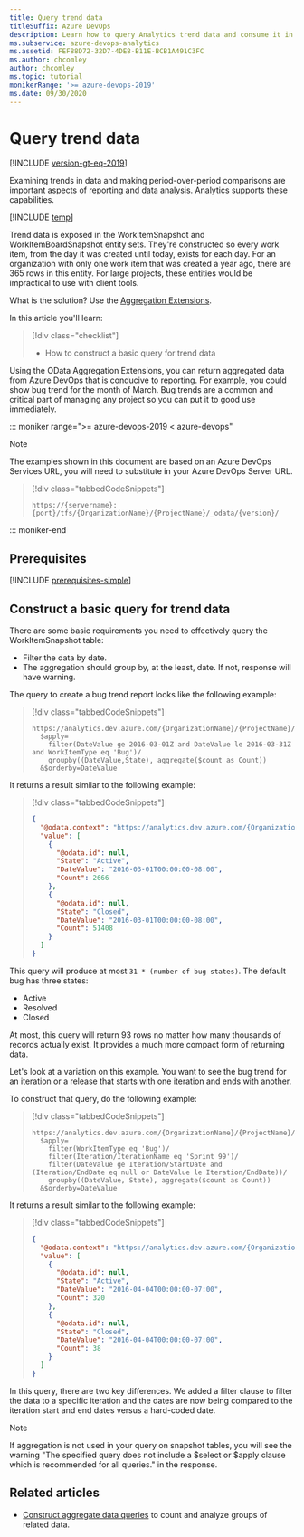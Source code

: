 ```yaml
---
title: Query trend data
titleSuffix: Azure DevOps 
description: Learn how to query Analytics trend data and consume it in a client tool when working from Azure DevOps.
ms.subservice: azure-devops-analytics
ms.assetid: FEF88D72-32D7-4DE8-B11E-BCB1A491C3FC
ms.author: chcomley
author: chcomley
ms.topic: tutorial
monikerRange: '>= azure-devops-2019'
ms.date: 09/30/2020
---
```


# Query trend data

[!INCLUDE [version-gt-eq-2019](../../includes/version-gt-eq-2019.md)]

Examining trends in data and making period-over-period comparisons are important aspects of reporting and data analysis. Analytics supports these capabilities.

[!INCLUDE [temp](../includes/analytics-preview.md)]

Trend data is exposed in the WorkItemSnapshot and WorkItemBoardSnapshot entity sets. They're constructed so every work item, from the day it was created until today, exists for each day. For an organization with only one work item that was created a year ago, there are 365 rows in this entity. For large projects, these entities would be impractical to use with client tools.

What is the solution? Use the [Aggregation Extensions](aggregated-data-analytics.md). 

In this article you'll learn: 

> [!div class="checklist"]
> * How to construct a basic query for trend data       

Using the OData Aggregation Extensions, you can return aggregated data from Azure DevOps that is conducive to reporting. For example, you could show bug trend for the month of March. Bug trends are a common and critical part of managing any project so you can put it to good use immediately.

::: moniker range=">= azure-devops-2019 < azure-devops"

> [!NOTE]
> The examples shown in this document are based on an Azure DevOps Services URL, you will need to substitute in your Azure DevOps Server URL.


> [!div class="tabbedCodeSnippets"]
> ```OData
> https://{servername}:{port}/tfs/{OrganizationName}/{ProjectName}/_odata/{version}/
> ```

::: moniker-end

## Prerequisites

[!INCLUDE [prerequisites-simple](../includes/analytics-prerequisites-simple.md)]

<a id="trend-data"></a>

## Construct a basic query for trend data   
 
There are some basic requirements you need to effectively query the WorkItemSnapshot table:  
* Filter the data by date.
* The aggregation should group by, at the least, date. If not, response will have warning.

The query to create a bug trend report looks like the following example:

> [!div class="tabbedCodeSnippets"]
> ```OData
> https://analytics.dev.azure.com/{OrganizationName}/{ProjectName}/_odata/{version}//WorkItemSnapshot?
>   $apply=
>     filter(DateValue ge 2016-03-01Z and DateValue le 2016-03-31Z and WorkItemType eq 'Bug')/
>     groupby((DateValue,State), aggregate($count as Count))
>   &$orderby=DateValue
> ```

It returns a result similar to the following example:


> [!div class="tabbedCodeSnippets"]
> ```JSON
> {
>   "@odata.context": "https://analytics.dev.azure.com/{OrganizationName}/{ProjectName}/_odata/{version}//$metadata#WorkItemSnapshot(DateValue,State,Count)",
>   "value": [
>     {
>       "@odata.id": null,
>       "State": "Active",
>       "DateValue": "2016-03-01T00:00:00-08:00",
>       "Count": 2666
>     },
>     {
>       "@odata.id": null,
>       "State": "Closed",
>       "DateValue": "2016-03-01T00:00:00-08:00",
>       "Count": 51408
>     }
>   ]
> }
> ```

This query will produce at most `31 * (number of bug states)`. The default bug has three states:
- Active
- Resolved
- Closed

 At most, this query will return 93 rows no matter how many thousands of records actually exist. It provides a much more compact form of returning data.

Let's look at a variation on this example. You want to see the bug trend for an iteration or a release that starts with one iteration and ends with another.  

To construct that query, do the following example:

> [!div class="tabbedCodeSnippets"]
> ```OData
> https://analytics.dev.azure.com/{OrganizationName}/{ProjectName}/_odata/{version}//WorkItemSnapshot?
>   $apply=
>     filter(WorkItemType eq 'Bug')/
>     filter(Iteration/IterationName eq 'Sprint 99')/
>     filter(DateValue ge Iteration/StartDate and (Iteration/EndDate eq null or DateValue le Iteration/EndDate))/
>     groupby((DateValue, State), aggregate($count as Count))
>   &$orderby=DateValue
> ```

It returns a result similar to the following example:

> [!div class="tabbedCodeSnippets"]
> ```JSON
> {
>   "@odata.context": "https://analytics.dev.azure.com/{OrganizationName}/{ProjectName}/_odata/{version}//$metadata#WorkItemSnapshot(DateValue,State,Count)",
>   "value": [
>     {
>       "@odata.id": null,
>       "State": "Active",
>       "DateValue": "2016-04-04T00:00:00-07:00",
>       "Count": 320
>     },
>     {
>       "@odata.id": null,
>       "State": "Closed",
>       "DateValue": "2016-04-04T00:00:00-07:00",
>       "Count": 38
>     }
>   ]
> }
> ```

In this query, there are two key differences. We added a filter clause to filter the data to a specific iteration and the dates are now being compared to the iteration start and end dates versus a hard-coded date.  
 
> [!NOTE]  
> If aggregation is not used in your query on snapshot tables, you will see the warning "The specified query does not include a $select or $apply clause which is recommended for all queries." in the response. 

## Related articles

- [Construct aggregate data queries](aggregated-data-analytics.md) to count and analyze groups of related data.

